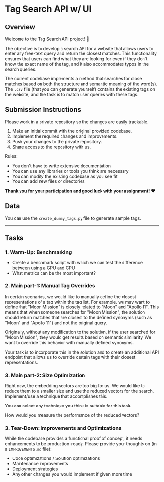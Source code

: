 # Tag Search API w/ UI

## Overview

Welcome to the Tag Search API project! 👋

The objective is to develop a search API for a website that allows users to enter any free-text query and return the closest matches.
This functionality ensures that users can find what they are looking for even if they don't know the exact name of the tag, and it also accommodates typos in the search queries.

The current codebase implements a method that searches for close matches based on both the structure and semantic meaning of the word(s).
The `.csv` file (that you can generate yourself) contains the existing tags on the website, and the task is to match user queries with these tags.

## Submission Instructions

Please work in a private repository so the changes are easily trackable.

1. Make an initial commit with the original provided codebase.
2. Implement the required changes and improvements.
3. Push your changes to the private repository.
4. Share access to the repository with us.

Rules:

- You don't have to write extensive documentation
- You can use any libraries or tools you think are necessary
- You can modify the existing codebase as you see fit
- You can add new files or directories

**Thank you for your participation and good luck with your assignment! ❤️**

## Data

You can use the `create_dummy_tags.py` file to generate sample tags.

---

## Tasks

### 1. Warm-Up: Benchmarking

- Create a benchmark script with which we can test the difference between using a GPU and CPU
- What metrics can be the most important?

### 2. Main part-1: Manual Tag Overrides

In certain scenarios, we would like to manually define the closest representations of a tag within the tag list.
For example, we may want to define that "Moon Mission" is closely related to "Moon" and "Apollo 11".
This means that when someone searches for "Moon Mission", the solution should return matches that are closest to the defined synonyms (such as "Moon" and "Apollo 11") and not the original query.

Originally, without any modification to the solution, if the user searched for "Moon Mission", they would get results based on semantic similarity.
We want to override this behavior with manually defined synonyms.

Your task is to incorporate this in the solution and to create an additional API endpoint that allows us to override certain tags with their closest representations.

### 3. Main part-2: Size Optimization

Right now, the embedding vectors are too big for us. We would like to reduce them to a smaller size and use the reduced vectors for the search.
Implement/use a technique that accomplishes this.

You can select any technique you think is suitable for this task.

How would you measure the performance of the reduced vectors?

### 3. Tear-Down: Improvements and Optimizations

While the codebase provides a functional proof of concept, it needs enhancements to be production-ready.
Please provide your thoughts on (in a `IMPROVEMENTS.md` file):

- Code optimizations / Solution optimizations
- Maintenance improvements
- Deployment strategies
- Any other changes you would implement if given more time
